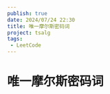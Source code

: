 ```yaml
---
publish: true
date: 2024/07/24 22:30
title: 唯一摩尔斯密码词
project: tsalg
tags:
 - LeetCode
---
```


# 唯一摩尔斯密码词
